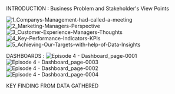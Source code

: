 INTRODUCTION : Business Problem and Stakeholder's View Points

![1_Companys-Management-had-called-a-meeting](https://github.com/user-attachments/assets/f1f975d1-aff4-48f3-93cf-bf1fd04a1217)
![2_Marketing-Managers-Perspective](https://github.com/user-attachments/assets/7134722d-1a69-4aef-b830-c0eca2d008ee)
![3_Customer-Experience-Managers-Thoughts](https://github.com/user-attachments/assets/1ea89036-fa89-49e0-b4a3-f93a17e478e2)
![4_Key-Performance-Indicators-KPIs](https://github.com/user-attachments/assets/a16272f3-1ea7-4e66-83ea-7fd161fc03d5)
![5_Achieving-Our-Targets-with-help-of-Data-Insights](https://github.com/user-attachments/assets/063891a6-a2f7-436b-b193-63fccc9c10da)

DASHBOARDS : 
![Episode 4 - Dashboard_page-0001](https://github.com/user-attachments/assets/eb3119e3-5f7c-4842-8026-a9f63dee395f)
![Episode 4 - Dashboard_page-0003](https://github.com/user-attachments/assets/3dba1adb-b061-494d-8706-7c5232fba90f)
![Episode 4 - Dashboard_page-0002](https://github.com/user-attachments/assets/66add79c-f889-4554-a8e6-1a9e046d25f8)
![Episode 4 - Dashboard_page-0004](https://github.com/user-attachments/assets/1f60da87-91e3-43e4-8490-0b1bee3f13b3)

KEY FINDING FROM DATA GATHERED






